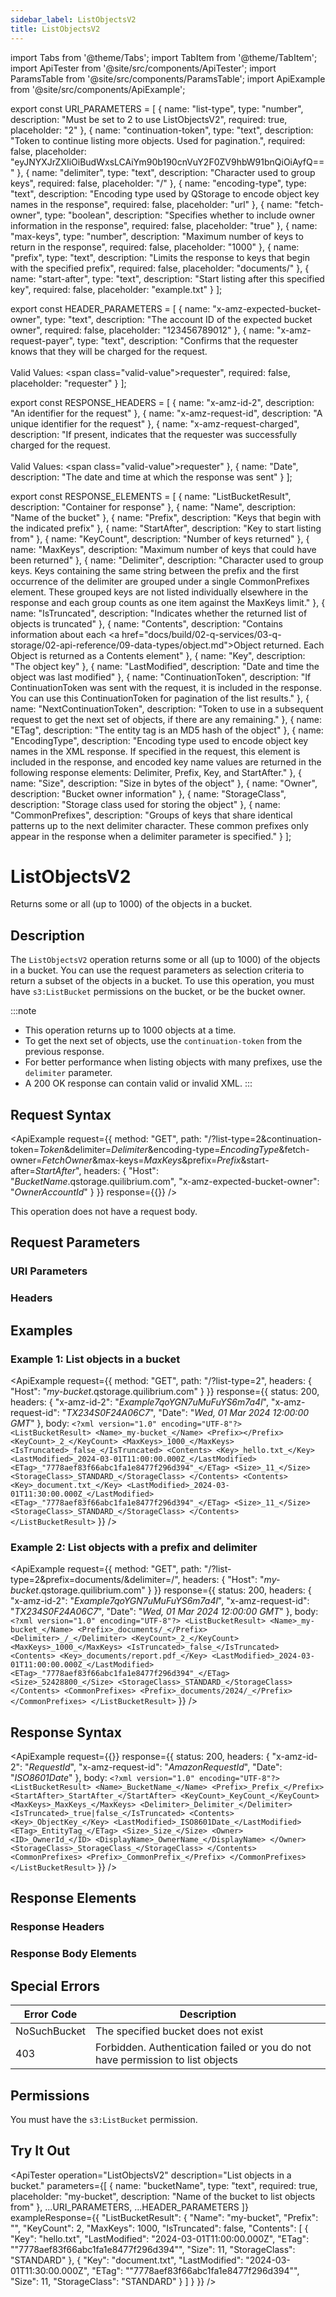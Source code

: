 ```yaml
---
sidebar_label: ListObjectsV2
title: ListObjectsV2
---
```


import Tabs from '@theme/Tabs';
import TabItem from '@theme/TabItem';
import ApiTester from '@site/src/components/ApiTester';
import ParamsTable from '@site/src/components/ParamsTable';
import ApiExample from '@site/src/components/ApiExample';

export const URI_PARAMETERS = [
  {
    name: "list-type",
    type: "number",
    description: "Must be set to 2 to use ListObjectsV2",
    required: true,
    placeholder: "2"
  },
  {
    name: "continuation-token",
    type: "text",
    description: "Token to continue listing more objects. Used for pagination.",
    required: false,
    placeholder: "eyJNYXJrZXIiOiBudWxsLCAiYm90b190cnVuY2F0ZV9hbW91bnQiOiAyfQ=="
  },
  {
    name: "delimiter",
    type: "text",
    description: "Character used to group keys",
    required: false,
    placeholder: "/"
  },
  {
    name: "encoding-type",
    type: "text",
    description: "Encoding type used by QStorage to encode object key names in the response",
    required: false,
    placeholder: "url"
  },
  {
    name: "fetch-owner",
    type: "boolean",
    description: "Specifies whether to include owner information in the response",
    required: false,
    placeholder: "true"
  },
  {
    name: "max-keys",
    type: "number",
    description: "Maximum number of keys to return in the response",
    required: false,
    placeholder: "1000"
  },
  {
    name: "prefix",
    type: "text",
    description: "Limits the response to keys that begin with the specified prefix",
    required: false,
    placeholder: "documents/"
  },
  {
    name: "start-after",
    type: "text",
    description: "Start listing after this specified key",
    required: false,
    placeholder: "example.txt"
  }
];

export const HEADER_PARAMETERS = [
  {
    name: "x-amz-expected-bucket-owner",
    type: "text",
    description: "The account ID of the expected bucket owner",
    required: false,
    placeholder: "123456789012"
  },
  {
    name: "x-amz-request-payer",
    type: "text",
    description: "Confirms that the requester knows that they will be charged for the request.<br/><br/>Valid Values: <span class=\"valid-value\">requester</span>",
    required: false,
    placeholder: "requester"
  }
];

export const RESPONSE_HEADERS = [
  {
    name: "x-amz-id-2",
    description: "An identifier for the request"
  },
  {
    name: "x-amz-request-id",
    description: "A unique identifier for the request"
  },
  {
    name: "x-amz-request-charged",
    description: "If present, indicates that the requester was successfully charged for the request.<br/><br/>Valid Values: <span class=\"valid-value\">requester</span>"
  },
  {
    name: "Date",
    description: "The date and time at which the response was sent"
  }
];

export const RESPONSE_ELEMENTS = [
  {
    name: "ListBucketResult",
    description: "Container for response"
  },
  {
    name: "Name",
    description: "Name of the bucket"
  },
  {
    name: "Prefix",
    description: "Keys that begin with the indicated prefix"
  },
  {
    name: "StartAfter",
    description: "Key to start listing from"
  },
  {
    name: "KeyCount",
    description: "Number of keys returned"
  },
  {
    name: "MaxKeys",
    description: "Maximum number of keys that could have been returned"
  },
  {
    name: "Delimiter",
    description: "Character used to group keys. Keys containing the same string between the prefix and the first occurrence of the delimiter are grouped under a single CommonPrefixes element. These grouped keys are not listed individually elsewhere in the response and each group counts as one item against the MaxKeys limit."
  },
  {
    name: "IsTruncated",
    description: "Indicates whether the returned list of objects is truncated"
  },
  {
    name: "Contents",
    description: "Contains information about each <a href=\"docs/build/02-q-services/03-q-storage/02-api-reference/09-data-types/object.md\">Object</a> returned. Each Object is returned as a Contents element"
  },
  {
    name: "Key",
    description: "The object key"
  },
  {
    name: "LastModified",
    description: "Date and time the object was last modified"
  },
  {
    name: "ContinuationToken",
    description: "If ContinuationToken was sent with the request, it is included in the response. You can use this ContinuationToken for pagination of the list results."
  },
  {
    name: "NextContinuationToken",
    description: "Token to use in a subsequent request to get the next set of objects, if there are any remaining."
  },
  {
    name: "ETag",
    description: "The entity tag is an MD5 hash of the object"
  },
  {
    name: "EncodingType",
    description: "Encoding type used to encode object key names in the XML response. If specified in the request, this element is included in the response, and encoded key name values are returned in the following response elements: Delimiter, Prefix, Key, and StartAfter."
  },
  {
    name: "Size",
    description: "Size in bytes of the object"
  },
  {
    name: "Owner",
    description: "Bucket owner information"
  },
  {
    name: "StorageClass",
    description: "Storage class used for storing the object"
  },
  {
    name: "CommonPrefixes",
    description: "Groups of keys that share identical patterns up to the next delimiter character. These common prefixes only appear in the response when a delimiter parameter is specified."
  }
];

# ListObjectsV2

Returns some or all (up to 1000) of the objects in a bucket.

## Description

The `ListObjectsV2` operation returns some or all (up to 1000) of the objects in a bucket. You can use the request parameters as selection criteria to return a subset of the objects in a bucket. To use this operation, you must have `s3:ListBucket` permissions on the bucket, or be the bucket owner.

:::note
- This operation returns up to 1000 objects at a time.
- To get the next set of objects, use the `continuation-token` from the previous response.
- For better performance when listing objects with many prefixes, use the `delimiter` parameter.
- A 200 OK response can contain valid or invalid XML.
:::

## Request Syntax

<ApiExample
  request={{
    method: "GET",
    path: "/?list-type=2&continuation-token=_Token_&delimiter=_Delimiter_&encoding-type=_EncodingType_&fetch-owner=_FetchOwner_&max-keys=_MaxKeys_&prefix=_Prefix_&start-after=_StartAfter_",
    headers: {
      "Host": "_BucketName_.qstorage.quilibrium.com",
      "x-amz-expected-bucket-owner": "_OwnerAccountId_"
    }
  }}
  response={{}}
/>

This operation does not have a request body.

## Request Parameters

### URI Parameters

<ParamsTable parameters={URI_PARAMETERS} />

### Headers

<ParamsTable parameters={HEADER_PARAMETERS} />

## Examples

### Example 1: List objects in a bucket

<ApiExample
  request={{
    method: "GET",
    path: "/?list-type=2",
    headers: {
      "Host": "_my-bucket_.qstorage.quilibrium.com"
    }
  }}
  response={{
    status: 200,
    headers: {
      "x-amz-id-2": "_Example7qoYGN7uMuFuYS6m7a4l_",
      "x-amz-request-id": "_TX234S0F24A06C7_",
      "Date": "_Wed, 01 Mar 2024 12:00:00 GMT_"
    },
    body: `<?xml version="1.0" encoding="UTF-8"?>
<ListBucketResult>
   <Name>_my-bucket_</Name>
   <Prefix></Prefix>
   <KeyCount>_2_</KeyCount>
   <MaxKeys>_1000_</MaxKeys>
   <IsTruncated>_false_</IsTruncated>
   <Contents>
      <Key>_hello.txt_</Key>
      <LastModified>_2024-03-01T11:00:00.000Z_</LastModified>
      <ETag>_"7778aef83f66abc1fa1e8477f296d394"_</ETag>
      <Size>_11_</Size>
      <StorageClass>_STANDARD_</StorageClass>
   </Contents>
   <Contents>
      <Key>_document.txt_</Key>
      <LastModified>_2024-03-01T11:30:00.000Z_</LastModified>
      <ETag>_"7778aef83f66abc1fa1e8477f296d394"_</ETag>
      <Size>_11_</Size>
      <StorageClass>_STANDARD_</StorageClass>
   </Contents>
</ListBucketResult>`
  }}
/>

### Example 2: List objects with a prefix and delimiter

<ApiExample
  request={{
    method: "GET",
    path: "/?list-type=2&prefix=documents/&delimiter=/",
    headers: {
      "Host": "_my-bucket_.qstorage.quilibrium.com"
    }
  }}
  response={{
    status: 200,
    headers: {
      "x-amz-id-2": "_Example7qoYGN7uMuFuYS6m7a4l_",
      "x-amz-request-id": "_TX234S0F24A06C7_",
      "Date": "_Wed, 01 Mar 2024 12:00:00 GMT_"
    },
    body: `<?xml version="1.0" encoding="UTF-8"?>
<ListBucketResult>
   <Name>_my-bucket_</Name>
   <Prefix>_documents/_</Prefix>
   <Delimiter>_/_</Delimiter>
   <KeyCount>_2_</KeyCount>
   <MaxKeys>_1000_</MaxKeys>
   <IsTruncated>_false_</IsTruncated>
   <Contents>
      <Key>_documents/report.pdf_</Key>
      <LastModified>_2024-03-01T11:00:00.000Z_</LastModified>
      <ETag>_"7778aef83f66abc1fa1e8477f296d394"_</ETag>
      <Size>_52428800_</Size>
      <StorageClass>_STANDARD_</StorageClass>
   </Contents>
   <CommonPrefixes>
      <Prefix>_documents/2024/_</Prefix>
   </CommonPrefixes>
</ListBucketResult>`
  }}
/>

## Response Syntax

<ApiExample
  request={{}}
  response={{
    status: 200,
    headers: {
      "x-amz-id-2": "_RequestId_",
      "x-amz-request-id": "_AmazonRequestId_",
      "Date": "_ISO8601Date_"
    },
    body: `<?xml version="1.0" encoding="UTF-8"?>
<ListBucketResult>
   <Name>_BucketName_</Name>
   <Prefix>_Prefix_</Prefix>
   <StartAfter>_StartAfter_</StartAfter>
   <KeyCount>_KeyCount_</KeyCount>
   <MaxKeys>_MaxKeys_</MaxKeys>
   <Delimiter>_Delimiter_</Delimiter>
   <IsTruncated>_true|false_</IsTruncated>
   <Contents>
      <Key>_ObjectKey_</Key>
      <LastModified>_ISO8601Date_</LastModified>
      <ETag>_EntityTag_</ETag>
      <Size>_Size_</Size>
      <Owner>
         <ID>_OwnerId_</ID>
         <DisplayName>_OwnerName_</DisplayName>
      </Owner>
      <StorageClass>_StorageClass_</StorageClass>
   </Contents>
   <CommonPrefixes>
      <Prefix>_CommonPrefix_</Prefix>
   </CommonPrefixes>
</ListBucketResult>`
  }}
/>

## Response Elements

### Response Headers

<ParamsTable responseElements={RESPONSE_HEADERS} type="response" />

### Response Body Elements

<ParamsTable responseElements={RESPONSE_ELEMENTS} type="response" />

## Special Errors

| Error Code | Description |
|------------|-------------|
| NoSuchBucket | The specified bucket does not exist |
| 403 | Forbidden. Authentication failed or you do not have permission to list objects |

## Permissions

You must have the `s3:ListBucket` permission.

## Try It Out

<ApiTester
  operation="ListObjectsV2"
  description="List objects in a bucket."
  parameters={[
    {
      name: "bucketName",
      type: "text",
      required: true,
      placeholder: "my-bucket",
      description: "Name of the bucket to list objects from"
    },
    ...URI_PARAMETERS,
    ...HEADER_PARAMETERS
  ]}
  exampleResponse={{
    "ListBucketResult": {
      "Name": "my-bucket",
      "Prefix": "",
      "KeyCount": 2,
      "MaxKeys": 1000,
      "IsTruncated": false,
      "Contents": [
        {
          "Key": "hello.txt",
          "LastModified": "2024-03-01T11:00:00.000Z",
          "ETag": "\"7778aef83f66abc1fa1e8477f296d394\"",
          "Size": 11,
          "StorageClass": "STANDARD"
        },
        {
          "Key": "document.txt",
          "LastModified": "2024-03-01T11:30:00.000Z",
          "ETag": "\"7778aef83f66abc1fa1e8477f296d394\"",
          "Size": 11,
          "StorageClass": "STANDARD"
        }
      ]
    }
  }}
/> 
